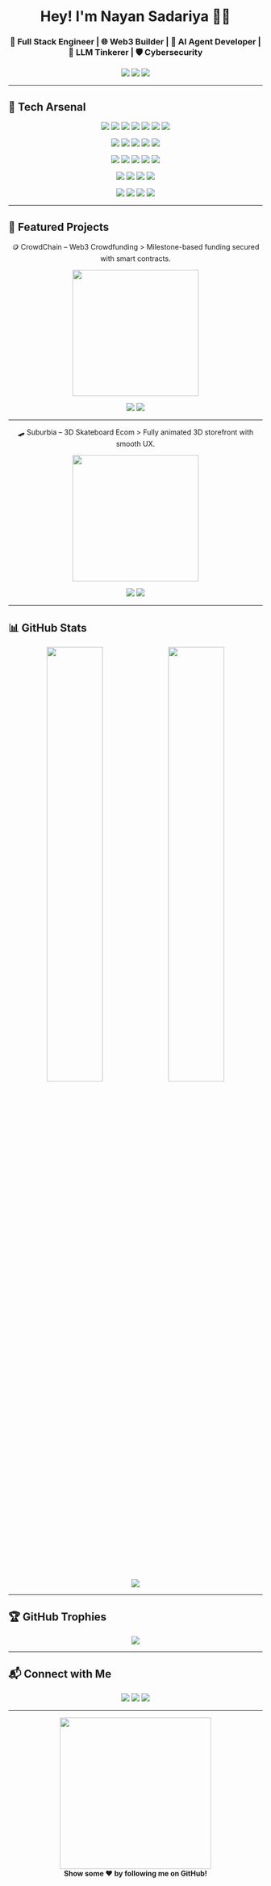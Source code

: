 <h1 align="center">Hey! I'm Nayan Sadariya 👨‍💻</h1>
<h3 align="center">🚀 Full Stack Engineer | 🌐 Web3 Builder | 🤖 AI Agent Developer | 🧠 LLM Tinkerer | 🛡️ Cybersecurity</h3>

<p align="center">
</p>

<p align="center">
  <a href="https://nayan-sadariya.vercel.app/"><img src="https://img.shields.io/badge/🌐 Portfolio-8E44AD?style=for-the-badge"></a>
  <a href="mailto:nayansadariya84@gmail.com"><img src="https://img.shields.io/badge/Gmail-D14836?style=for-the-badge&logo=gmail&logoColor=white"></a>
  <a href="https://www.linkedin.com/in/nayan-sadariya/"><img src="https://img.shields.io/badge/LinkedIn-0A66C2?style=for-the-badge&logo=linkedin&logoColor=white"></a>
</p>

---

## 🧰 Tech Arsenal

<p align="center">
  <img src="https://img.shields.io/badge/C-A8B9CC?style=for-the-badge&logo=c&logoColor=white">
  <img src="https://img.shields.io/badge/C++-00599C?style=for-the-badge&logo=c%2B%2B&logoColor=white">
  <img src="https://img.shields.io/badge/Python-306998?style=for-the-badge&logo=python&logoColor=white">
  <img src="https://img.shields.io/badge/Java-ED8B00?style=for-the-badge&logo=java&logoColor=white">
  <img src="https://img.shields.io/badge/C%23-68217A?style=for-the-badge&logo=csharp&logoColor=white">
  <img src="https://img.shields.io/badge/JavaScript-F7DF1E?style=for-the-badge&logo=javascript&logoColor=black">
  <img src="https://img.shields.io/badge/TypeScript-3178C6?style=for-the-badge&logo=typescript&logoColor=white">
</p>

<p align="center">
  <img src="https://img.shields.io/badge/HTML5-E34F26?style=for-the-badge&logo=html5&logoColor=white">
  <img src="https://img.shields.io/badge/CSS3-1572B6?style=for-the-badge&logo=css3&logoColor=white">
  <img src="https://img.shields.io/badge/TailwindCSS-06B6D4?style=for-the-badge&logo=tailwindcss&logoColor=white">
  <img src="https://img.shields.io/badge/React-61DAFB?style=for-the-badge&logo=react&logoColor=black">
  <img src="https://img.shields.io/badge/Next.js-000000?style=for-the-badge&logo=nextdotjs&logoColor=white">
</p>

<p align="center">
  <img src="https://img.shields.io/badge/Node.js-339933?style=for-the-badge&logo=node.js&logoColor=white">
  <img src="https://img.shields.io/badge/Express.js-404D59?style=for-the-badge">
  <img src="https://img.shields.io/badge/MongoDB-4EA94B?style=for-the-badge&logo=mongodb&logoColor=white">
  <img src="https://img.shields.io/badge/MySQL-4479A1?style=for-the-badge&logo=mysql&logoColor=white">
  <img src="https://img.shields.io/badge/PostgreSQL-336791?style=for-the-badge&logo=postgresql&logoColor=white">
</p>

<p align="center">
  <img src="https://img.shields.io/badge/Solidity-363636?style=for-the-badge&logo=solidity&logoColor=white">
  <img src="https://img.shields.io/badge/Hardhat-F2C63D?style=for-the-badge">
  <img src="https://img.shields.io/badge/Ethers.js-purple?style=for-the-badge">
  <img src="https://img.shields.io/badge/Web3.js-3C3C3D?style=for-the-badge">
</p>

<p align="center">
  <img src="https://img.shields.io/badge/Ollama-000000?style=for-the-badge&logo=openai&logoColor=white">
  <img src="https://img.shields.io/badge/LangChain-yellow?style=for-the-badge">
  <img src="https://img.shields.io/badge/LLM%20Agents-purple?style=for-the-badge">
  <img src="https://img.shields.io/badge/Prompt%20Engineering-orange?style=for-the-badge">
</p>

---
## 🚀 Featured Projects


<p align="center">
 🪙 CrowdChain – Web3 Crowdfunding  
> Milestone-based funding secured with smart contracts.
</p>

<p align="center">
  <img src="https://media2.giphy.com/media/v1.Y2lkPTc5MGI3NjExY2txZDUxeDM2ODAwdDdyaGZhOGR1aWU3d29kMmQ1dzhzc3h0bGxoZiZlcD12MV9pbnRlcm5hbF9naWZfYnlfaWQmY3Q9Zw/p8cxIHbajLNUYo0nBd/giphy.gif" width="250">
</p>

<p align="center">
  <a href="https://github.com/NayanSadariya/CrowdChain-The-future-of-Shark-Tank.git"><img src="https://img.shields.io/badge/📂%20Source%20Code-000000?style=for-the-badge&logo=github&logoColor=white"></a>
  <a href="https://www.linkedin.com/posts/nayan-sadariya_crowdfunding-blockchain-permissionless-activity-7281310372563742720-fsur"><img src="https://img.shields.io/badge/🔗%20Live%20Demo-2ECC71?style=for-the-badge"></a>
</p>

---
<p align="center">
 🛹 Suburbia – 3D Skateboard Ecom  
> Fully animated 3D storefront with smooth UX.
</p>

<p align="center">
  <img src="https://media.giphy.com/media/v1.Y2lkPWVjZjA1ZTQ3M3d2MGxhMW40cTEwemE0MTF6N294OWU2dWx5MWVrcW82ZnQ5OTQ5ciZlcD12MV9naWZzX3NlYXJjaCZjdD1n/fmMdxlVwsCmTtA4V6a/giphy.gif" width="250">
</p>

<p align="center">
  <a href="https://github.com/NayanSadariya/Skateboard-Website.git"><img src="https://img.shields.io/badge/📂%20Source%20Code-000000?style=for-the-badge&logo=github&logoColor=white"></a>
  <a href="https://suburbia-skates-nayan.netlify.app/"><img src="https://img.shields.io/badge/🔗%20Live%20Demo-2ECC71?style=for-the-badge"></a>
</p>

---

## 📊 GitHub Stats

<p align="center">
  <img src="https://github-readme-stats.vercel.app/api?username=NayanSadariya&show_icons=true&theme=radical&hide=stars" width="47%">
  <img src="https://github-readme-stats.vercel.app/api/top-langs/?username=NayanSadariya&layout=compact&theme=radical" width="47%">
</p>

<p align="center">
  <img src="https://github-readme-streak-stats.herokuapp.com?user=NayanSadariya&theme=algolia">
</p>

---

## 🏆 GitHub Trophies

<p align="center">
  <img src="https://github-profile-trophy.vercel.app/?username=NayanSadariya&theme=darkhub&margin-w=10&no-bg=true&row=1&column=7">
</p>

---

## 📬 Connect with Me

<p align="center">
  <a href="mailto:nayansadariya84@gmail.com"><img src="https://img.shields.io/badge/Gmail-D14836?style=for-the-badge&logo=gmail&logoColor=white"></a>
  <a href="https://nayan-sadariya.vercel.app/"><img src="https://img.shields.io/badge/Portfolio-8E44AD?style=for-the-badge"></a>
  <a href="https://www.linkedin.com/in/nayan-sadariya/"><img src="https://img.shields.io/badge/LinkedIn-0A66C2?style=for-the-badge&logo=linkedin&logoColor=white"></a>
</p>

---

<p align="center">
  <img src="https://media.giphy.com/media/l0MYt5jPR6QX5pnqM/giphy.gif" width="300"><br>
  <strong>Show some ❤️ by following me on GitHub!</strong>
</p>
